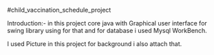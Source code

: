 #child_vaccination_schedule_project

Introduction:-
in this project core java with Graphical user interface for swing library using for that
and for database i used Mysql WorkBench.

I used Picture in this project for background i also attach that.

